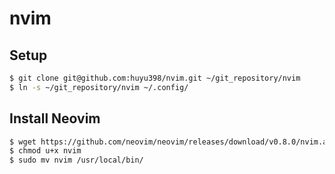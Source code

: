 # nvim

## Setup

```bash
$ git clone git@github.com:huyu398/nvim.git ~/git_repository/nvim
$ ln -s ~/git_repository/nvim ~/.config/
```

## Install Neovim

```bash
$ wget https://github.com/neovim/neovim/releases/download/v0.8.0/nvim.appimage -O nvim
$ chmod u+x nvim
$ sudo mv nvim /usr/local/bin/
```
